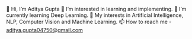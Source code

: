 👋 Hi, I’m Aditya Gupta
👀 I’m interested in learning and implementing.
🌱 I’m currently learning Deep Learning.
🤖 My interests in Artificial Intelligence, NLP, Computer Vision and Machine Learning.
📫 How to reach me - aditya.gupta04750@gmail.com
